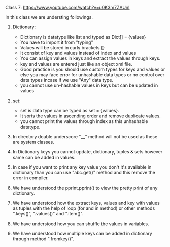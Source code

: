 Class 7: https://www.youtube.com/watch?v=u0K3m7ZAUnI

In this class we are understing followings.

1. Dictionary: 
    * Dictionary is datatype like list and typed as Dict[] = {values}
    * You have to import it from "typing"
    * Values will be stored in curly brackets {}
    * It consist of key and values instead of index and values
    * You can assign values in keys and extract the values through keys.
    * key and values are entered just like an object xml file.
    * Good practice is you should use custom types for keys and values or else you may face error for unhashable data types or no control over data types incase if we use "Any" data type.
    * you cannot use un-hashable values in keys but can be updated in values

2. set:
    * set is data type can be typed as set = {values}.
    * It sorts the values in ascending order and remove duplicate values.
    * you cannot print the values through index as this unhashable datatype.

3. In directory double underscore "__" method will not be used as these are system classes.

4. In Dictionary keys you cannot update, dictionary, tuples & sets however same can be added in values.

5. In case if you want to print any key value you don't it's available in dictionary than you can use "abc.get()" method and this remove the error in compiler.

6. We have understood the pprint.pprint() to view the pretty print of any dictionary.

7. We have understood how the extract keys, values and key with values as tuples with the help of loop (for and in method) or other methods ".keys()", ".values()" and ".item()".

8. We have understood how you can shuffle the values in variables.

9. We have understood how multiple keys can be added in dictionary through method ".fromkey()". 


